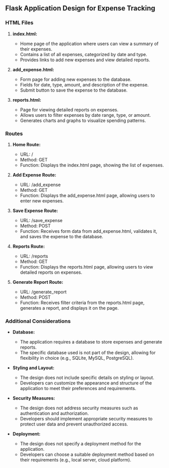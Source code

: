## Flask Application Design for Expense Tracking

### HTML Files
1. **index.html:**
   - Home page of the application where users can view a summary of their expenses.
   - Contains a list of all expenses, categorized by date and type.
   - Provides links to add new expenses and view detailed reports.

2. **add_expense.html:**
   - Form page for adding new expenses to the database.
   - Fields for date, type, amount, and description of the expense.
   - Submit button to save the expense to the database.

3. **reports.html:**
   - Page for viewing detailed reports on expenses.
   - Allows users to filter expenses by date range, type, or amount.
   - Generates charts and graphs to visualize spending patterns.

### Routes

1. **Home Route:**
   - URL: /
   - Method: GET
   - Function: Displays the index.html page, showing the list of expenses.

2. **Add Expense Route:**
   - URL: /add_expense
   - Method: GET
   - Function: Displays the add_expense.html page, allowing users to enter new expenses.

3. **Save Expense Route:**
   - URL: /save_expense
   - Method: POST
   - Function: Receives form data from add_expense.html, validates it, and saves the expense to the database.

4. **Reports Route:**
   - URL: /reports
   - Method: GET
   - Function: Displays the reports.html page, allowing users to view detailed reports on expenses.

5. **Generate Report Route:**
   - URL: /generate_report
   - Method: POST
   - Function: Receives filter criteria from the reports.html page, generates a report, and displays it on the page.

### Additional Considerations
- **Database:**
  - The application requires a database to store expenses and generate reports.
  - The specific database used is not part of the design, allowing for flexibility in choice (e.g., SQLite, MySQL, PostgreSQL).

- **Styling and Layout:**
  - The design does not include specific details on styling or layout.
  - Developers can customize the appearance and structure of the application to meet their preferences and requirements.

- **Security Measures:**
  - The design does not address security measures such as authentication and authorization.
  - Developers should implement appropriate security measures to protect user data and prevent unauthorized access.

- **Deployment:**
  - The design does not specify a deployment method for the application.
  - Developers can choose a suitable deployment method based on their requirements (e.g., local server, cloud platform).
